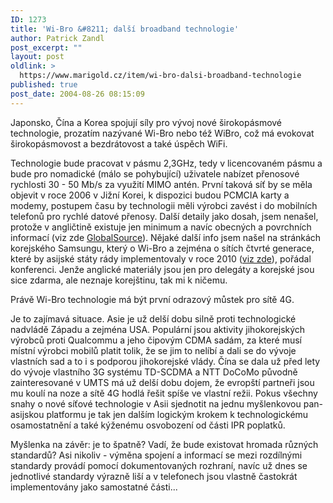 ```yaml
---
ID: 1273
title: 'Wi-Bro &#8211; další broadband technologie'
author: Patrick Zandl
post_excerpt: ""
layout: post
oldlink: >
  https://www.marigold.cz/item/wi-bro-dalsi-broadband-technologie
published: true
post_date: 2004-08-26 08:15:09
---
```

<p>
Japonsko, Čína a Korea spojují síly pro vývoj nové širokopásmové technologie, prozatím nazývané Wi-Bro nebo též WiBro, což má evokovat širokopásmovost a bezdrátovost a také úspěch WiFi. </p>
<p>
Technologie bude pracovat v pásmu 2,3GHz, tedy v licencovaném pásmu a bude pro nomadické (málo se pohybující) uživatele nabízet přenosové rychlosti 30 - 50 Mb/s za využití MIMO antén. První taková síť by se měla objevit v roce 2006 v Jižní Korei, k dispozici budou PCMCIA karty a modemy, postupem času by technologii měli výrobci zavést i do mobilních telefonů pro rychlé datové přenosy. Další detaily jako dosah, jsem nenašel, protože v angličtině existuje jen minimum a navíc obecných a povrchních informací (viz zde <a href="http://www.globalsources.com/am/article_id/9000000053484/page/showarticle?action=GetArticle">GlobalSource</a>). Nějaké další info jsem našel na stránkách korejského Samsungu, který o Wi-Bro a zejména o sítích čtvrté generace, které by asijské státy rády implementovaly v roce 2010 (<a href="http://neasia.nikkeibp.com/wcs/leaf/CID/onair/asabt/news/299929">viz zde</a>), pořádal konferenci. Jenže anglické materiály jsou jen pro delegáty a korejské jsou sice zdarma, ale neznaje korejštinu, tak mi k ničemu. </p>
<p>
Právě Wi-Bro technologie má být první odrazový můstek pro sítě 4G. </p>
<p>
Je to zajímavá situace. Asie je už delší dobu silně proti technologické nadvládě Západu a zejména USA. Populární jsou aktivity jihokorejských výrobců proti Qualcommu a jeho čipovým CDMA sadám, za které musí místní výrobci mobilů platit tolik, že se jim to nelíbí a dali se do vývoje vlastních sad a to i s podporou jihokorejské vlády. Čína se dala už před lety do vývoje vlastního 3G systému TD-SCDMA a NTT DoCoMo původně zainteresované v UMTS má už delší dobu dojem, že evropští partneři jsou mu koulí na noze a sítě 4G hodlá řešit spíše ve vlastní režii. Pokus všechny snahy o nové síťové technologie v Asii sjednotit na jednu myšlenkovou pan-asijskou platformu je tak jen dalším logickým krokem k technologickému osamostatnění a také kýženému osvobození od části IPR poplatků.</p>
<p>
Myšlenka na závěr: je to špatně? Vadí, že bude existovat hromada různých standardů? Asi nikoliv - výměna spojení a informací se mezi rozdílnými standardy provádí pomocí dokumentovaných rozhraní, navíc už dnes se jednotlivé standardy výrazně liší a v telefonech jsou vlastně častokrát implementovány jako samostatné části...</p>
